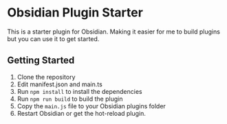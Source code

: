 # Obsidian Plugin Starter

This is a starter plugin for Obsidian. Making it easier for me to build plugins but you can use it to get started.

## Getting Started

1. Clone the repository
2. Edit manifest.json and main.ts
3. Run `npm install` to install the dependencies
4. Run `npm run build` to build the plugin
5. Copy the `main.js` file to your Obsidian plugins folder
6. Restart Obsidian or get the hot-reload plugin.
